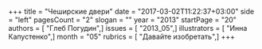 +++
title = "Чеширские двери"
date = "2017-03-02T11:22:37+03:00"
side = "left"
pagesCount = "2"
slogan = ""
year = "2013"
startPage = "20"
authors = [ "Глеб Погудин",]
issues = [ "2013_05",]
illustrators = [ "Инна Капустенко",]
month = "05"
rubrics = [ "Давайте изобретать",]
+++
